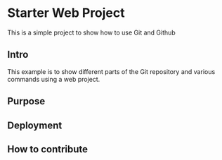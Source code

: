 # Starter Web Project

This is a simple project to show how to use Git and Github

## Intro

This example is to show different parts of the Git repository
and various commands using a web project.

## Purpose

## Deployment

## How to contribute